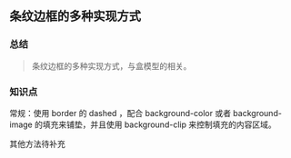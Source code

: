 ## 条纹边框的多种实现方式

### 总结
>条纹边框的多种实现方式，与盒模型的相关。

### 知识点
常规：使用 border 的 dashed ，配合 background-color 或者 background-image 的填充来铺垫，并且使用 background-clip 来控制填充的内容区域。

其他方法待补充

